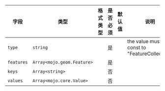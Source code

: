 | 字段 | 类型 | 格式类型 | 是否必须 | 默认值 | 说明 |
|---|---|---|---|---|---|
| `type` | `string` |  | 是 |  | the value must be const to "FeatureCollection" |
| `features` | `Array<mojo.geom.Feature>` |  | 是 |  |
| `keys` | `Array<string>` |  | 否 |  |
| `values` | `Array<mojo.core.Value>` |  | 否 |  |
